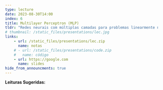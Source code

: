```yaml
---
type: lecture
date: 2023-08-30T14:00
index: 6
title: Multilayer Perceptron (MLP)
tldr: "Redes neurais com múltiplas camadas para problemas linearmente não-separáveis"
# thumbnail: /static_files/presentations/lec.jpg
links: 
    - url: /static_files/presentations/lec.zip
      name: notas
    # - url: /static_files/presentations/code.zip
    #   name: código
    - url: https://google.com
      name: slides
hide_from_announcments: true
---
```

**Leituras Sugeridas:**


